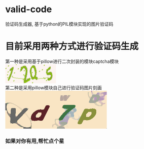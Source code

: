 # valid-code
验证码生成器, 基于python的PIL模块实现的图片验证码


# 目前采用两种方式进行验证码生成
第一种是采用基于pillow进行二次封装的模块captcha模块
![pillow](./img/2.png)
<br>
第二种是采用pillow模块自己进行验证码图片刻画
![pillow](./img/1.PNG)


### 如果对你有用,帮忙点个星
